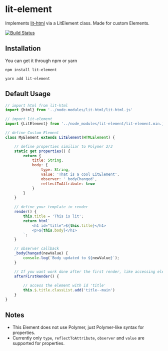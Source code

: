 # lit-element
Implements [lit-html](https://github.com/PolymerLabs/lit-html) via a LitElement class. Made for custom Elements.

[![Build Status](https://travis-ci.org/DiiLord/lit-element.svg?branch=master)](https://travis-ci.org/DiiLord/lit-element)

## Installation

You can get it through npm or yarn

```
npm install lit-element
```
```
yarn add lit-element
```

## Default Usage

```javascript
// import html from lit-html
import {html} from '../node-modules/lit-html/lit-html.js'

// import lit-element
import {LitElement} from '../node_modules/lit-element/lit-element.min.js'

// define Custom Element
class MyElement extends LitElement(HTMLElement) {

    // define properties similiar to Polymer 2/3
    static get properties() {
        return {
            title: String,
            body: {
                type: String,
                value: 'That is a cool LitElement',
                observer: '_bodyChanged',
                reflectToAttribute: true
            }
        }
    }
    
    // define your template in render
    render() {
        this.title = 'This is lit';
        return html`
            <h1 id="title">${this.title}</h1>
            <p>${this.body}</h1>
        `;
    }

    // observer callback
    _bodyChanged(newValue) {
        console.log(`Body updated to ${newValue}`);
    }

    // If you want work done after the first render, like accessing elements with ids, do it here
    afterFirstRender() {
        
        // access the element with id 'title'
        this.$.title.classList.add('title--main')
    }
}
```

## Notes

 - This Element does not use Polymer, just Polymer-like syntax for properties.
 - Currently only `type`, `reflectToAttribute`, `observer` and `value` are supported for properties.